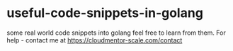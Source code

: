 # useful-code-snippets-in-golang
some real world code snippets into golang
feel free to learn from them. For help - contact me at https://cloudmentor-scale.com/contact
